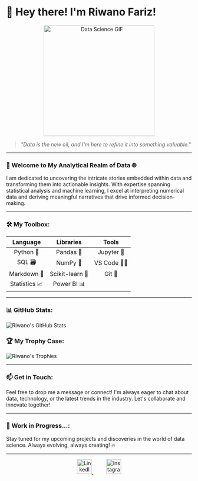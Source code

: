 # 👋 Hey there! I'm Riwano Fariz!

<p align="center">
  <img src="https://i.pinimg.com/originals/31/53/2d/31532d7d378053de3b8bf23c6e7bfae3.gif" alt="Data Science GIF" width="300"/>
</p>

> *"Data is the new oil, and I'm here to refine it into something valuable."*

---

### 🌟 **Welcome to My Analytical Realm of Data** 🌐

I am dedicated to uncovering the intricate stories embedded within data and transforming them into actionable insights. With expertise spanning statistical analysis and machine learning, I excel at interpreting numerical data and deriving meaningful narratives that drive informed decision-making.

---

### 🛠️ **My Toolbox:**

| **Language** | **Libraries** | **Tools**  |
| :----------: | :------------: | :--------: |
| Python 🐍    | Pandas 🐼       | Jupyter 📓 |
| SQL 🗃️       | NumPy 🔢       | VS Code 👨‍💻 |
| Markdown 📝  | Scikit-learn 🤖 | Git 🔧     |
| Statistics 📈 | Power BI 📊    |            |

---

### 📊 **GitHub Stats**:

![Riwano's GitHub Stats](https://github-readme-stats.vercel.app/api?username=Riwan000&show_icons=true&theme=radical)

### 🏆 **My Trophy Case**:

![Riwano's Trophies](https://github-profile-trophy.vercel.app/?username=Riwan000&theme=monokai&margin-w=5&column=4)

---

### 📫 **Get in Touch**:

Feel free to drop me a message or connect! I'm always eager to chat about data, technology, or the latest trends in the industry. Let's collaborate and innovate together!

---

### 🚀 **Work in Progress...**:

Stay tuned for my upcoming projects and discoveries in the world of data science. Always evolving, always creating! 🔥

---
<p align="center">
  <a href="https://www.linkedin.com/in/riwano-fariz">
    <img src="https://img.icons8.com/?size=200&id=MR3dZdlA53te&format=png&color=000000" alt="LinkedIn" width="40"/>
  </a>
  &nbsp;&nbsp;&nbsp;&nbsp;&nbsp;&nbsp;&nbsp;&nbsp;

  
  <a href="https://www.instagram.com/scienza.ai/">
    <img src="https://img.icons8.com/?size=200&id=BrU2BBoRXiWq&format=png&color=000000" alt="Instagram" width="40"/>
  </a>
</p>
